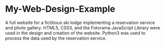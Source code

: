 # My-Web-Design-Example
A full website for a fictitious ski lodge implementing a reservation service and photo gallery.
HTML5, CSS3, and the Fotorama JavaScript Library were used in the design and creation of the website.  Python3 was used to process the data used by the reservation service.
